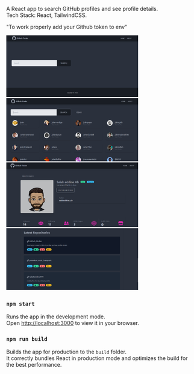 A React app to search GitHub profiles and see profile details.\
Tech Stack: React, TailwindCSS.

"To work properly add your Github token to env"

<img src="https://github.com/Salaheddine999/Github_Finder/blob/main/src/assets/gpf1.PNG" width="350" title="hover text">
<img src="https://github.com/Salaheddine999/Github_Finder/blob/main/src/assets/gpf2.PNG" width="350" title="hover text">
<img src="https://github.com/Salaheddine999/Github_Finder/blob/main/src/assets/gpf3.PNG" width="350" title="hover text">
<img src="https://github.com/Salaheddine999/Github_Finder/blob/main/src/assets/gpf4.PNG" width="350" title="hover text">

### `npm start`

Runs the app in the development mode.\
Open [http://localhost:3000](http://localhost:3000) to view it in your browser.


### `npm run build`

Builds the app for production to the `build` folder.\
It correctly bundles React in production mode and optimizes the build for the best performance.



